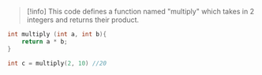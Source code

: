 > [!info] 
> This code defines a function named "multiply" which takes in 2 integers and returns their product.

```cpp
int multiply (int a, int b){
	return a * b;
}

int c = multiply(2, 10) //20
```
